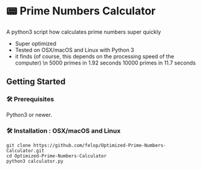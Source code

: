 # 📟 Prime Numbers Calculator
A python3 script how calculates prime numbers super quickly
* Super optimized
* Tested on OSX/macOS and Linux with Python 3
* it finds (of course, this depends on the processing speed of the computer) \n
    5000 primes in 1.92 seconds
   10000 primes in 11.7 seconds 

## Getting Started

### 🛠 Prerequisites

Python3 or newer.

### 🛠 Installation : OSX/macOS and Linux
```
git clone https://github.com/felop/Optimized-Prime-Numbers-Calculator.git
cd Optimized-Prime-Numbers-Calculator
python3 calculator.py
```
